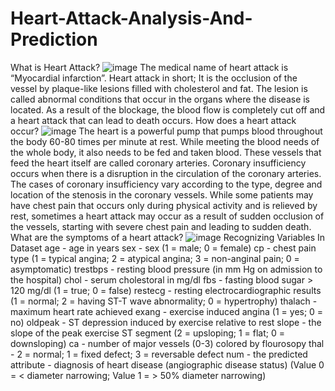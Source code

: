 # Heart-Attack-Analysis-And-Prediction
What is Heart Attack?
![image](https://github.com/ayushrathi2138/Heart-Attack-Analysis-And-Prediction/assets/152247678/b4d8c847-b2b3-4cf3-971d-a9746a44c5f5)
The medical name of heart attack is “Myocardial infarction”.
Heart attack in short; It is the occlusion of the vessel by plaque-like lesions filled with cholesterol and fat.
The lesion is called abnormal conditions that occur in the organs where the disease is located.
As a result of the blockage, the blood flow is completely cut off and a heart attack that can lead to death occurs.
How does a heart attack occur?
![image](https://github.com/ayushrathi2138/Heart-Attack-Analysis-And-Prediction/assets/152247678/f070be30-e225-4a71-98af-d52527ba7368)
The heart is a powerful pump that pumps blood throughout the body 60-80 times per minute at rest.
While meeting the blood needs of the whole body, it also needs to be fed and taken blood.
These vessels that feed the heart itself are called coronary arteries.
Coronary insufficiency occurs when there is a disruption in the circulation of the coronary arteries.
The cases of coronary insufficiency vary according to the type, degree and location of the stenosis in the coronary vessels.
While some patients may have chest pain that occurs only during physical activity and is relieved by rest, sometimes a heart attack may occur as a result of sudden occlusion of the vessels, starting with severe chest pain and leading to sudden death.
What are the symptoms of a heart attack?
![image](https://github.com/ayushrathi2138/Heart-Attack-Analysis-And-Prediction/assets/152247678/7805b2ed-1359-425b-a2d4-e4638d4f2359)
 Recognizing Variables In Dataset
 age - age in years
sex - sex (1 = male; 0 = female)
cp - chest pain type (1 = typical angina; 2 = atypical angina; 3 = non-anginal pain; 0 = asymptomatic)
trestbps - resting blood pressure (in mm Hg on admission to the hospital)
chol - serum cholestoral in mg/dl
fbs - fasting blood sugar > 120 mg/dl (1 = true; 0 = false)
restecg - resting electrocardiographic results (1 = normal; 2 = having ST-T wave abnormality; 0 = hypertrophy)
thalach - maximum heart rate achieved
exang - exercise induced angina (1 = yes; 0 = no)
oldpeak - ST depression induced by exercise relative to rest
slope - the slope of the peak exercise ST segment (2 = upsloping; 1 = flat; 0 = downsloping)
ca - number of major vessels (0-3) colored by flourosopy
thal - 2 = normal; 1 = fixed defect; 3 = reversable defect
num - the predicted attribute - diagnosis of heart disease (angiographic disease status) (Value 0 = < diameter narrowing; Value 1 = > 50% diameter narrowing)
